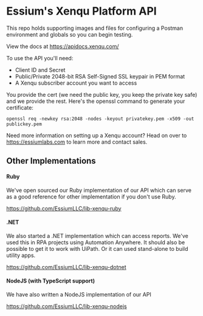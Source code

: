 # Essium's Xenqu Platform API

This repo holds supporting images and files for configuring a Postman environment and globals so you can begin testing.

View the docs at https://apidocs.xenqu.com/

To use the API you'll need:

* Client ID and Secret
* Public/Private 2048-bit RSA Self-Signed SSL keypair in PEM format
* A Xenqu subscriber account you want to access

You provide the cert (we need the public key, you keep the private key safe) and we provide the rest.  Here's the openssl command to generate your certificate:

    openssl req -newkey rsa:2048 -nodes -keyout privatekey.pem -x509 -out publickey.pem

Need more information on setting up a Xenqu account?  Head on over to https://essiumlabs.com to learn more and contact sales.

## Other Implementations

#### Ruby
We've open sourced our Ruby implementation of our API which can serve as a good reference for other implementation if you don't use Ruby.

https://github.com/EssiumLLC/lib-xenqu-ruby

#### .NET
We also started a .NET implementation which can access reports.  We've used this in RPA projects using Automation Anywhere.  It should also be possible to get it to work with UiPath.  Or it can used stand-alone to build utility apps.

https://github.com/EssiumLLC/lib-xenqu-dotnet

#### NodeJS (with TypeScript support)
We have also written a NodeJS implementation of our API

https://github.com/EssiumLLC/lib-xenqu-nodejs
